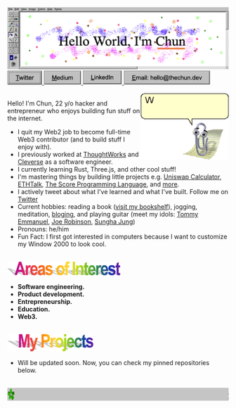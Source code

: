 <img src="./assets/header.png">
<a href="https://twitter.com/chunza2542" target="_blank">
  <img src="./assets/twitter.png" height="32">
</a>
<a href="https://medium.com/@chunza2542" target="_blank">
  <img src="./assets/medium.png" height="32">
</a>
<a href="https://www.linkedin.com/in/chunza2542/" target="_blank">
  <img src="./assets/linkedin.png" height="32">
</a>
<a href="mailto:hello@thechun.dev">
  <img src="./assets/email.png" height="32">
</a>
<br>
<br>

<a target="_blank" href="https://twitter.com/messages/compose?text=Hello!%20Chun&recipient_id=734228556910186498">
  <img align="right" src="./assets/clippy.gif" width=200 />
</a>

Hello! I'm Chun, 22 y/o hacker and entrepreneur who enjoys building fun stuff on the internet.
- I quit my Web2 job to become full-time Web3 contributor (and to build stuff I enjoy with).
- I previously worked at [ThoughtWorks](https://www.thoughtworks.com/) and [Cleverse](https://cleverse.com/) as a software engineer.
- I currently learning Rust, Three.js, and other cool stuff!
- I'm mastering things by building little projects e.g. [Uniswap Calculator](https://uniswapv3.thechun.dev/), [ETHTalk](https://ethtalk.app/), [The Score Programming Language](https://github.com/chunza2542/score-language), and [more](https://github.com/chunza2542?tab=repositories).
- I actively tweet about what I've learned and what I've built. Follow me on [Twitter](https://twitter.com/chunza2542)
- Current hobbies: reading a book ([visit my bookshelf](https://www.goodreads.com/review/list/148571752-chun?utf8=%E2%9C%93&shelf=read&title=chun&sort=avg_rating&order=d)), jogging, meditation, [bloging](https://medium.com/chunza2542), and playing guitar (meet my idols: [Tommy Emmanuel](https://www.youtube.com/watch?v=1Khi2xaBTI4), [Joe Robinson](https://www.youtube.com/watch?v=zszIWqY3F2Q), [Sungha Jung](https://www.youtube.com/watch?v=mkRsz7didXI))
- Pronouns: he/him
- Fun Fact: I first got interested in computers because I want to customize my Window 2000 to look cool.

<br>
<img src="./assets/topic-areasofintesrest.png" height="32">

- **Software engineering.** 
- **Product development.** 
- **Entrepreneurship.**
- **Education.** 
- **Web3.**

<br>
<img src="./assets/topic-myprojects.png" height="40">

- Will be updated soon. Now, you can check my pinned repositories below. 

<br>
<img src="./assets/footer-marquee.gif" height="30">
